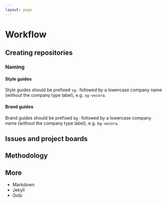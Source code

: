 ```yaml
---
layout: page
---
```


# Workflow

## Creating repositories

### Naming

#### Style guides
Style guides should be prefixed `sg-` followed by a lowercase company name (without the company type label), e.g. `sg-vecora`.

#### Brand guides
Brand guides should be prefixed `bg-` followed by a lowercase company name (without the company type label), e.g. `bg-vecora`.


## Issues and project boards

## Methodology

## More
* Markdown
* Jekyll
* Gulp
